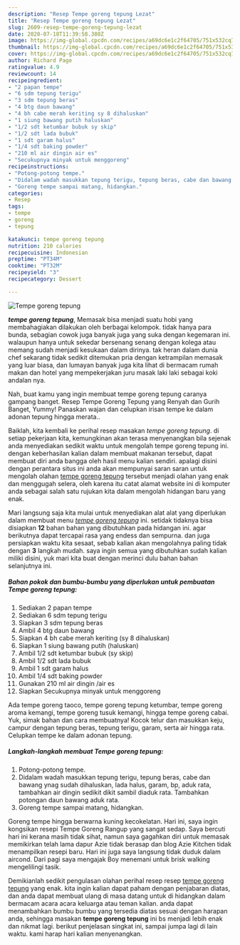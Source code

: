 ```yaml
---
description: "Resep Tempe goreng tepung Lezat"
title: "Resep Tempe goreng tepung Lezat"
slug: 2609-resep-tempe-goreng-tepung-lezat
date: 2020-07-18T11:39:58.380Z
image: https://img-global.cpcdn.com/recipes/a69dc6e1c2f64705/751x532cq70/tempe-goreng-tepung-foto-resep-utama.jpg
thumbnail: https://img-global.cpcdn.com/recipes/a69dc6e1c2f64705/751x532cq70/tempe-goreng-tepung-foto-resep-utama.jpg
cover: https://img-global.cpcdn.com/recipes/a69dc6e1c2f64705/751x532cq70/tempe-goreng-tepung-foto-resep-utama.jpg
author: Richard Page
ratingvalue: 4.9
reviewcount: 14
recipeingredient:
- "2 papan tempe"
- "6 sdm tepung terigu"
- "3 sdm tepung beras"
- "4 btg daun bawang"
- "4 bh cabe merah keriting sy 8 dihaluskan"
- "1 siung bawang putih haluskan"
- "1/2 sdt ketumbar bubuk sy skip"
- "1/2 sdt lada bubuk"
- "1 sdt garam halus"
- "1/4 sdt baking powder"
- "210 ml air dingin air es"
- "Secukupnya minyak untuk menggoreng"
recipeinstructions:
- "Potong-potong tempe."
- "Didalam wadah masukkan tepung terigu, tepung beras, cabe dan bawang ynag sudah dihaluskan, lada halus, garam, bp, aduk rata, tambahkan air dingin sedikit dikit sambil diaduk rata. Tambahkan potongan daun bawang aduk rata."
- "Goreng tempe sampai matang, hidangkan."
categories:
- Resep
tags:
- tempe
- goreng
- tepung

katakunci: tempe goreng tepung 
nutrition: 210 calories
recipecuisine: Indonesian
preptime: "PT34M"
cooktime: "PT32M"
recipeyield: "3"
recipecategory: Dessert

---
```



![Tempe goreng tepung](https://img-global.cpcdn.com/recipes/a69dc6e1c2f64705/751x532cq70/tempe-goreng-tepung-foto-resep-utama.jpg)

<b><i>tempe goreng tepung</i></b>, Memasak bisa menjadi suatu hobi yang membahagiakan dilakukan oleh berbagai kelompok. tidak hanya para bunda, sebagian cowok juga banyak juga yang suka dengan kegemaran ini. walaupun hanya untuk sekedar bersenang senang dengan kolega atau memang sudah menjadi kesukaan dalam dirinya. tak heran dalam dunia chef sekarang tidak sedikit ditemukan pria dengan ketrampilan memasak yang luar biasa, dan lumayan banyak juga kita lihat di bermacam rumah makan dan hotel yang mempekerjakan juru masak laki laki sebagai koki andalan nya.

Nah, buat kamu yang ingin membuat tempe goreng tepung caranya gampang banget. Resep Tempe Goreng Tepung yang Renyah dan Gurih Banget, Yummy! Panaskan wajan dan celupkan irisan tempe ke dalam adonan tepung hingga merata..

Baiklah, kita kembali ke perihal resep masakan <i>tempe goreng tepung</i>. di setiap pekerjaan kita, kemungkinan akan terasa menyenangkan bila sejenak anda menyediakan sedikit waktu untuk mengolah tempe goreng tepung ini. dengan keberhasilan kalian dalam membuat makanan tersebut, dapat membuat diri anda bangga oleh hasil menu kalian sendiri. apalagi disini dengan perantara situs ini anda akan mempunyai saran saran untuk mengolah olahan <u>tempe goreng tepung</u> tersebut menjadi olahan yang enak dan menggugah selera, oleh karena itu catat alamat website ini di komputer anda sebagai salah satu rujukan kita dalam mengolah hidangan baru yang enak.


Mari langsung saja kita mulai untuk menyediakan alat alat yang diperlukan dalam membuat menu <u><i>tempe goreng tepung</i></u> ini. setidak tidaknya bisa disiapkan <b>12</b> bahan bahan yang dibutuhkan pada hidangan ini. agar berikutnya dapat tercapai rasa yang endess dan sempurna. dan juga persiapkan waktu kita sesaat, sebab kalian akan mengolahnya paling tidak dengan <b>3</b> langkah mudah. saya ingin semua yang dibutuhkan sudah kalian miliki disini, yuk mari kita buat dengan merinci dulu bahan bahan selanjutnya ini.

<!--inarticleads1-->

##### Bahan pokok dan bumbu-bumbu yang diperlukan untuk pembuatan Tempe goreng tepung:

1. Sediakan 2 papan tempe
1. Sediakan 6 sdm tepung terigu
1. Siapkan 3 sdm tepung beras
1. Ambil 4 btg daun bawang
1. Siapkan 4 bh cabe merah keriting (sy 8 dihaluskan)
1. Siapkan 1 siung bawang putih (haluskan)
1. Ambil 1/2 sdt ketumbar bubuk (sy skip)
1. Ambil 1/2 sdt lada bubuk
1. Ambil 1 sdt garam halus
1. Ambil 1/4 sdt baking powder
1. Gunakan 210 ml air dingin /air es
1. Siapkan Secukupnya minyak untuk menggoreng


Ada tempe goreng taoco, tempe goreng tepung ketumbar, tempe goreng aroma kemangi, tempe goreng tusuk kemangi, hingga tempe goreng cabai. Yuk, simak bahan dan cara membuatnya! Kocok telur dan masukkan keju, campur dengan tepung beras, tepung terigu, garam, serta air hingga rata. Celupkan tempe ke dalam adonan tepung. 

<!--inarticleads2-->

##### Langkah-langkah membuat Tempe goreng tepung:

1. Potong-potong tempe.
1. Didalam wadah masukkan tepung terigu, tepung beras, cabe dan bawang ynag sudah dihaluskan, lada halus, garam, bp, aduk rata, tambahkan air dingin sedikit dikit sambil diaduk rata. Tambahkan potongan daun bawang aduk rata.
1. Goreng tempe sampai matang, hidangkan.


Goreng tempe hingga berwarna kuning kecokelatan. Hari ini, saya ingin kongsikan resepi Tempe Goreng Rangup yang sangat sedap. Saya bercuti hari ini kerana masih tidak sihat, namun saya gagahkan diri untuk memasak memikirkan telah lama dapur Azie tidak berasap dan blog Azie Kitchen tidak menampilkan resepi baru. Hari ini juga saya langsung tidak duduk dalam aircond. Dari pagi saya mengajak Boy menemani untuk brisk walking mengelilingi tasik. 

Demikianlah sedikit pengulasan olahan perihal resep resep <u>tempe goreng tepung</u> yang enak. kita ingin kalian dapat paham dengan penjabaran diatas, dan anda dapat membuat ulang di masa datang untuk di hidangkan dalam bermacam acara acara keluarga atau teman kalian. anda dapat menambahkan bumbu bumbu yang tersedia diatas sesuai dengan harapan anda, sehingga masakan <b>tempe goreng tepung</b> ini bs menjadi lebih enak dan nikmat lagi. berikut penjelasan singkat ini, sampai jumpa lagi di lain waktu. kami harap hari kalian menyenangkan.

